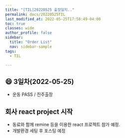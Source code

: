 ```yaml
---
title: "[TIL]20220525 출장일지.."
permalink: docs/20220525TIL
last_modified_at: 2022-05-25T17:58:49-04:00
toc: true
classes: wide
author_profile: false
sidebar:
  title: "Order List"
  nav: sidebar-sample
tags:
  - TIL

---
```


## :smile: 3일차(2022-05-25)

- 운동 PASS / 진주출장

## 회사 react project 시작

- 동료와 함께 remine 등을 이용한 react 프로젝트 참가 예정.
- 개발환경 세팅 후 포스팅 예정